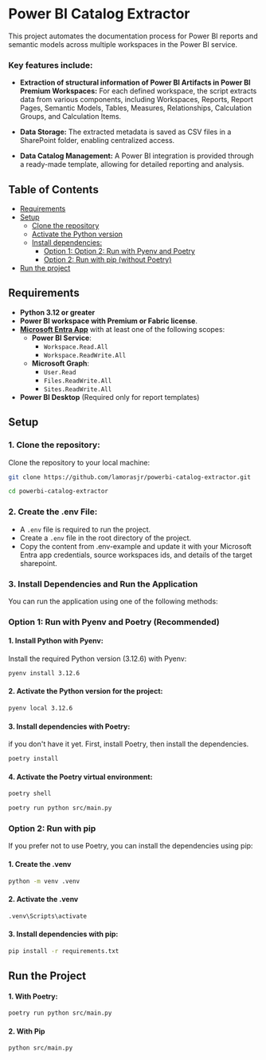 # Power BI Catalog Extractor

This project automates the documentation process for Power BI reports and semantic models across multiple workspaces in the Power BI service.

### Key features include:
- **Extraction of structural information of Power BI Artifacts in Power BI Premium Workspaces:** For each defined workspace, the script extracts data from various components, including Workspaces, Reports, Report Pages, Semantic Models, Tables, Measures, Relationships, Calculation Groups, and Calculation Items.

- **Data Storage:** The extracted metadata is saved as CSV files in a SharePoint folder, enabling centralized access.

- **Data Catalog Management:** A Power BI integration is provided through a ready-made template, allowing for detailed reporting and analysis.


<!-- <img src=assets\pj_diagram2.png alt="pj_diagram" width="100%"/> -->


## Table of Contents
- [Requirements](#requirements)
- [Setup](#setup)
  - [Clone the repository](#1-clone-the-repository)
  - [Activate the Python version](#2-activate-the-python-version-for-the-project)
  - [Install dependencies:](#3-install-dependencies-and-run-the-application)
    - [Option 1: Option 2: Run with Pyenv and Poetry](#option-2-run-with-pyenv-and-poetry)
    - [Option 2: Run with pip (without Poetry)](#option-3-run-with-pip-without-poetry)
- [Run the project](#to-run-the-project)

## Requirements

- **Python 3.12 or greater**
- **Power BI workspace with Premium or Fabric license**.
- **[Microsoft Entra App](https://learn.microsoft.com/en-us/power-bi/developer/embedded/register-app?tabs=customers)** with at least one of the following scopes:
  - **Power BI Service**:
    - `Workspace.Read.All`
    - `Workspace.ReadWrite.All`
  - **Microsoft Graph**:
    - `User.Read`
    - `Files.ReadWrite.All`
    - `Sites.ReadWrite.All`
- **Power BI Desktop** (Required only for report templates)


## Setup
### 1. Clone the repository:
Clone the repository to your local machine:
```bash
git clone https://github.com/lamorasjr/powerbi-catalog-extractor.git

cd powerbi-catalog-extractor
```

### 2. Create the .env File:
* A `.env` file is required to run the project.
* Create a `.env` file in the root directory of the project.
* Copy the content from .env-example and update it with your Microsoft Entra app credentials, source workspaces ids, and details of the target sharepoint.

### 3. Install Dependencies and Run the Application

You can run the application using one of the following methods:

### Option 1: Run with Pyenv and Poetry (Recommended)

#### 1. Install Python with Pyenv:
Install the required Python version (3.12.6) with Pyenv:
```bash
pyenv install 3.12.6
```

#### 2. Activate the Python version for the project:
```bash
pyenv local 3.12.6
```

#### 3. Install dependencies with Poetry:
if you don't have it yet. First, install Poetry, then install the dependencies.
```bash
poetry install
```

#### 4. Activate the Poetry virtual environment:
```bash
poetry shell
```

```bash
poetry run python src/main.py
```

### Option 2: Run with pip
If you prefer not to use Poetry, you can install the dependencies using pip:

#### 1. Create the .venv 
```bash
python -m venv .venv
```

#### 2. Activate the .venv
```bash
.venv\Scripts\activate
```

#### 3. Install dependencies with pip:
```bash
pip install -r requirements.txt
```

## Run the Project
#### 1. With Poetry:
```bash
poetry run python src/main.py
```

#### 2. With Pip
```bash
python src/main.py
```
